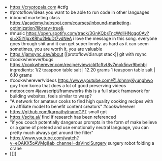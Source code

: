 - https://cryptopals.com #ctfg
- #protoflow/ideas you want to be able to run code in other languages
- inbound marketing class https://academy.hubspot.com/courses/inbound-marketing-optimization?library=true&
- #music https://open.spotify.com/track/3GnKQbsTncWdliHNgqg0Av?si=X5IYlgxKRhu2MuDt7vdNeA i love the message in this song. everyone goes through shit and it can get super lonely. as hard as it can seem sometimes, you are worth it, you are valuable
- https://jamsync.dev/about [[protoflow/disrupt stack]] git with rsync
- #cookwherever/bugs https://cookwherever.com/recipe/view/cld1cftvt8v7mok5nvr9bnhbj
  ingredients:
  1/2 teaspoon table salt | 12.20 grams
  1 teaspoon table salt | 6.10 grams
- #cookwherever/videos https://www.youtube.com/@JohnnyKyunghwo guy from korea that does a lot of good preserving videos
- meteor.com #javascript/frameworks this is a full stack framework for building websites, feels similar to wasp?
- "A network for amateur cooks to find high quality cooking recipes with an affiliate model to benefit content creators" #cookwherever
- https://github.com/karpathy/nanoGPT small gpt
- https://scite.ai/ find if research has been referenced
- "if you couch potentially dangerous prompts in the form of make believe or a game of pretend and use emotionally neutral language, you can pretty much always get around the filter"
- https://www.youtube.com/watch?v=eOAKX5oAVMg&ab_channel=daVinciSurgery surgery robot folding a crane
- [[]]